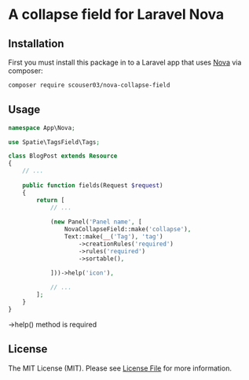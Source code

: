 # A collapse field for Laravel Nova


## Installation

First you must install this package in to a Laravel app that uses [Nova](https://nova.laravel.com) via composer:

```bash
composer require scouser03/nova-collapse-field
```

## Usage


```php
namespace App\Nova;

use Spatie\TagsField\Tags;

class BlogPost extends Resource
{
    // ...
    
    public function fields(Request $request)
    {
        return [
            // ...
            
            (new Panel('Panel name', [
                NovaCollapseField::make('collapse'),
                Text::make(__('Tag'), 'tag')
                    ->creationRules('required')
                    ->rules('required')
                    ->sortable(),
                
            ]))->help('icon'),

            // ...
        ];
    }
}
```

->help() method is required 


## License

The MIT License (MIT). Please see [License File](LICENSE.md) for more information.
